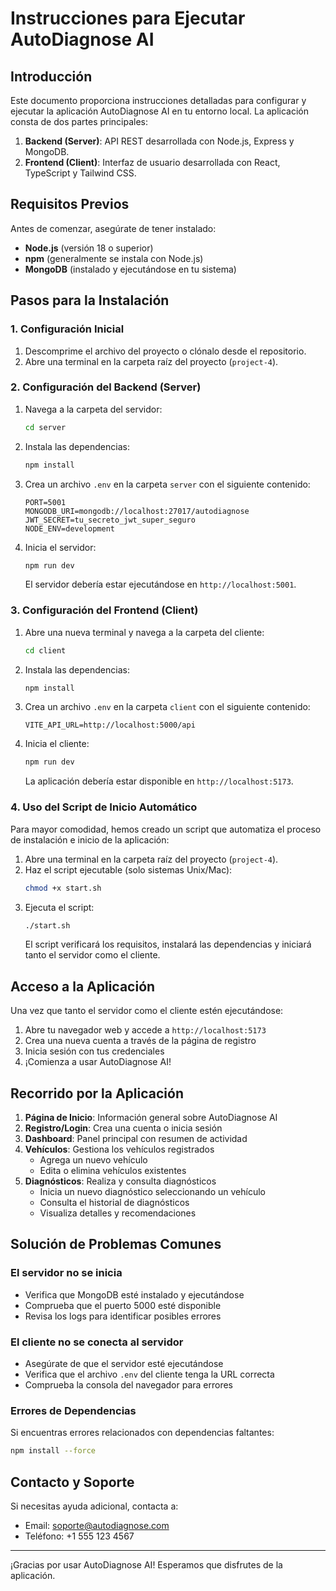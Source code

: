 # Instrucciones para Ejecutar AutoDiagnose AI

## Introducción

Este documento proporciona instrucciones detalladas para configurar y ejecutar la aplicación AutoDiagnose AI en tu entorno local. La aplicación consta de dos partes principales:

1. **Backend (Server)**: API REST desarrollada con Node.js, Express y MongoDB.
2. **Frontend (Client)**: Interfaz de usuario desarrollada con React, TypeScript y Tailwind CSS.

## Requisitos Previos

Antes de comenzar, asegúrate de tener instalado:

- **Node.js** (versión 18 o superior)
- **npm** (generalmente se instala con Node.js)
- **MongoDB** (instalado y ejecutándose en tu sistema)

## Pasos para la Instalación

### 1. Configuración Inicial

1. Descomprime el archivo del proyecto o clónalo desde el repositorio.
2. Abre una terminal en la carpeta raíz del proyecto (`project-4`).

### 2. Configuración del Backend (Server)

1. Navega a la carpeta del servidor:
   ```bash
   cd server
   ```

2. Instala las dependencias:
   ```bash
   npm install
   ```

3. Crea un archivo `.env` en la carpeta `server` con el siguiente contenido:
   ```
   PORT=5001
   MONGODB_URI=mongodb://localhost:27017/autodiagnose
   JWT_SECRET=tu_secreto_jwt_super_seguro
   NODE_ENV=development
   ```

4. Inicia el servidor:
   ```bash
   npm run dev
   ```
   El servidor debería estar ejecutándose en `http://localhost:5001`.

### 3. Configuración del Frontend (Client)

1. Abre una nueva terminal y navega a la carpeta del cliente:
   ```bash
   cd client
   ```

2. Instala las dependencias:
   ```bash
   npm install
   ```

3. Crea un archivo `.env` en la carpeta `client` con el siguiente contenido:
   ```
   VITE_API_URL=http://localhost:5000/api
   ```

4. Inicia el cliente:
   ```bash
   npm run dev
   ```
   La aplicación debería estar disponible en `http://localhost:5173`.

### 4. Uso del Script de Inicio Automático

Para mayor comodidad, hemos creado un script que automatiza el proceso de instalación e inicio de la aplicación:

1. Abre una terminal en la carpeta raíz del proyecto (`project-4`).
2. Haz el script ejecutable (solo sistemas Unix/Mac):
   ```bash
   chmod +x start.sh
   ```
3. Ejecuta el script:
   ```bash
   ./start.sh
   ```
   El script verificará los requisitos, instalará las dependencias y iniciará tanto el servidor como el cliente.

## Acceso a la Aplicación

Una vez que tanto el servidor como el cliente estén ejecutándose:

1. Abre tu navegador web y accede a `http://localhost:5173`
2. Crea una nueva cuenta a través de la página de registro
3. Inicia sesión con tus credenciales
4. ¡Comienza a usar AutoDiagnose AI!

## Recorrido por la Aplicación

1. **Página de Inicio**: Información general sobre AutoDiagnose AI
2. **Registro/Login**: Crea una cuenta o inicia sesión
3. **Dashboard**: Panel principal con resumen de actividad
4. **Vehículos**: Gestiona los vehículos registrados
   - Agrega un nuevo vehículo
   - Edita o elimina vehículos existentes
5. **Diagnósticos**: Realiza y consulta diagnósticos
   - Inicia un nuevo diagnóstico seleccionando un vehículo
   - Consulta el historial de diagnósticos
   - Visualiza detalles y recomendaciones

## Solución de Problemas Comunes

### El servidor no se inicia

- Verifica que MongoDB esté instalado y ejecutándose
- Comprueba que el puerto 5000 esté disponible
- Revisa los logs para identificar posibles errores

### El cliente no se conecta al servidor

- Asegúrate de que el servidor esté ejecutándose
- Verifica que el archivo `.env` del cliente tenga la URL correcta
- Comprueba la consola del navegador para errores

### Errores de Dependencias

Si encuentras errores relacionados con dependencias faltantes:

```bash
npm install --force
```

## Contacto y Soporte

Si necesitas ayuda adicional, contacta a:

- Email: soporte@autodiagnose.com
- Teléfono: +1 555 123 4567

---

¡Gracias por usar AutoDiagnose AI! Esperamos que disfrutes de la aplicación.
